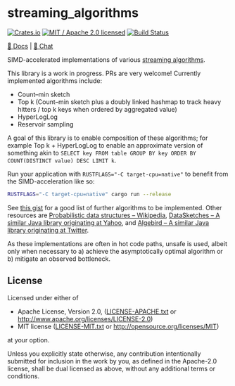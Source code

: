# streaming_algorithms

[![Crates.io](https://img.shields.io/crates/v/streaming_algorithms.svg?maxAge=86400)](https://crates.io/crates/streaming_algorithms)
[![MIT / Apache 2.0 licensed](https://img.shields.io/crates/l/streaming_algorithms.svg?maxAge=2592000)](#License)
[![Build Status](https://dev.azure.com/alecmocatta/streaming_algorithms/_apis/build/status/tests?branchName=master)](https://dev.azure.com/alecmocatta/streaming_algorithms/_build?definitionId=16)

[📖 Docs](https://docs.rs/streaming_algorithms/0.1.2) | [💬 Chat](https://constellation.zulipchat.com/#narrow/stream/213236-subprojects)

SIMD-accelerated implementations of various [streaming algorithms](https://en.wikipedia.org/wiki/Streaming_algorithm).

This library is a work in progress. PRs are very welcome! Currently implemented algorithms include:

 * Count–min sketch
 * Top k (Count–min sketch plus a doubly linked hashmap to track heavy hitters / top k keys when ordered by aggregated value)
 * HyperLogLog
 * Reservoir sampling

A goal of this library is to enable composition of these algorithms; for example Top k + HyperLogLog to enable an approximate version of something akin to `SELECT key FROM table GROUP BY key ORDER BY COUNT(DISTINCT value) DESC LIMIT k`.

Run your application with `RUSTFLAGS="-C target-cpu=native"` to benefit from the SIMD-acceleration like so:

```bash
RUSTFLAGS="-C target-cpu=native" cargo run --release
```

See [this gist](https://gist.github.com/debasishg/8172796) for a good list of further algorithms to be implemented. Other resources are [Probabilistic data structures – Wikipedia](https://en.wikipedia.org/wiki/Category:Probabilistic_data_structures), [DataSketches – A similar Java library originating at Yahoo](https://datasketches.github.io/), and [Algebird  – A similar Java library originating at Twitter](https://github.com/twitter/algebird).

As these implementations are often in hot code paths, unsafe is used, albeit only when necessary to a) achieve the asymptotically optimal algorithm or b) mitigate an observed bottleneck.

## License
Licensed under either of

 * Apache License, Version 2.0, ([LICENSE-APACHE.txt](LICENSE-APACHE.txt) or http://www.apache.org/licenses/LICENSE-2.0)
 * MIT license ([LICENSE-MIT.txt](LICENSE-MIT.txt) or http://opensource.org/licenses/MIT)

at your option.

Unless you explicitly state otherwise, any contribution intentionally submitted for inclusion in the work by you, as defined in the Apache-2.0 license, shall be dual licensed as above, without any additional terms or conditions.
